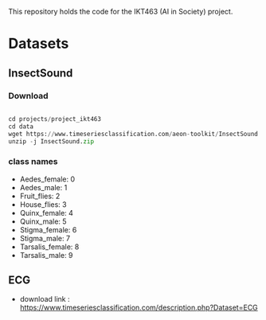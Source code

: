 This repository holds the code for the IKT463 (AI in Society) project.

# Datasets

## InsectSound

### Download

```python

cd projects/project_ikt463
cd data
wget https://www.timeseriesclassification.com/aeon-toolkit/InsectSound.zip
unzip -j InsectSound.zip

```



### class names

- Aedes_female: 0
- Aedes_male: 1
- Fruit_flies: 2
- House_flies: 3
- Quinx_female: 4
- Quinx_male: 5
- Stigma_female: 6
- Stigma_male: 7
- Tarsalis_female: 8
- Tarsalis_male: 9

## ECG

- download link : https://www.timeseriesclassification.com/description.php?Dataset=ECG
